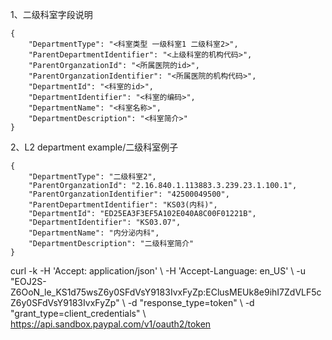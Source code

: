 1、二级科室字段说明

```
{
    "DepartmentType": "<科室类型 一级科室1 二级科室2>",
    "ParentDepartmentIdentifier": "<上级科室的机构代码>",
    "ParentOrganzationId": "<所属医院的id>",
    "ParentOrganzationIdentifier": "<所属医院的机构代码>",
    "DepartmentId": "<科室的id>",
    "DepartmentIdentifier": "<科室的编码>",
    "DepartmentName": "<科室名称>",
    "DepartmentDescription": "<科室简介>"
}
```

2、L2 department example/二级科室例子

```
{
    "DepartmentType": "二级科室2",
    "ParentOrganzationId": "2.16.840.1.113883.3.239.23.1.100.1",
    "ParentOrganzationIdentifier": "42500049500",
    "ParentDepartmentIdentifier": "KS03(内科)",
    "DepartmentId": "ED25EA3F3EF5A102E040A8C00F01221B",
    "DepartmentIdentifier": "KS03.07",
    "DepartmentName": "内分泌内科",
    "DepartmentDescription": "二级科室简介"
}
```

curl -k -H 'Accept: application/json' \\ -H 'Accept-Language: en_US' \\ -u "EOJ2S-Z6OoN_le_KS1d75wsZ6y0SFdVsY9183IvxFyZp:EClusMEUk8e9ihI7ZdVLF5cZ6y0SFdVsY9183IvxFyZp" \\ -d "response_type=token" \\ -d "grant_type=client_credentials" \\ https://api.sandbox.paypal.com/v1/oauth2/token
